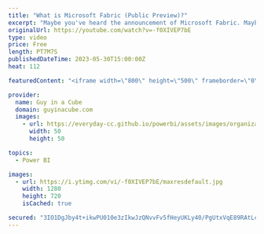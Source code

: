 ```yaml
---
title: "What is Microsoft Fabric (Public Preview)?"
excerpt: "Maybe you've heard the announcement of Microsoft Fabric. Maybe you are coming from Power BI and curious how Microsoft Fabric relates. Adam gets you up to speed!  Microsft Learn: Get Started with Microsoft Fabric https://learn.microsoft.com/training/paths/get-started-fabric/  Microsoft Fabric End to End"
originalUrl: https://youtube.com/watch?v=-f0XIVEP7bE
type: video
price: Free
length: PT7M7S
publishedDateTime: 2023-05-30T15:00:00Z
heat: 112

featuredContent: "<iframe width=\"800\" height=\"500\" frameborder=\"0\" src=\"https://www.youtube.com/embed/-f0XIVEP7bE\" allow=\"accelerometer; autoplay; encrypted-media; gyroscope; picture-in-picture\" allowfullscreen></iframe>"

provider:
  name: Guy in a Cube
  domain: guyinacube.com
  images:
    - url: https://everyday-cc.github.io/powerbi/assets/images/organizations/guyinacube.com-50x50.jpg
      width: 50
      height: 50

topics:
  - Power BI

images:
  - url: https://i.ytimg.com/vi/-f0XIVEP7bE/maxresdefault.jpg
    width: 1280
    height: 720
    isCached: true

secured: "3IO1DgJby4t+ikwPU010e3zIkwJzQNvvFv5fHeyUKLy40/PgUtxVqE89RAtLcJzW5kyYE+moBxKEQP+iioHuCZVSqUMgy4SXi8X7TlJVK3TAUOX/H4+pDTzvuui1/G/VB86TaZsOaFCi2547r6DpDw1AcdktFK5XXUDn6uKsnoqHePJ3NO3S6rTV3ZwpQWXOYUp2Z7EiqN96R8CJHoQNVWltDzwtRk1rsfpT9W8NVd7bQVovGdu40r8MP6KCI+5oldG2C5yU7DxL3ASgc7OQuUtd1AJl7Oqzc9519as5Os2En1aj5f5cijOV02v+EJYoYdrCkyPSJTgg8oqtr+4fEY0ms0UzMH6hikCRsEOPCWW8DFmzlF1d+Aty1z6hoeZGy42H0VN97ytJV80B361xLvh7mvIq71lnerNJFVZeM4UPcQycL9+s+x+fBcnh++Y3;oImFGk+pMGE/fuDhcNneFg=="
---
```


